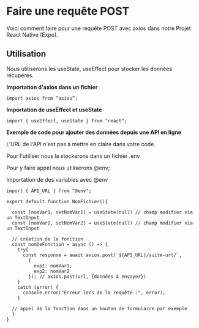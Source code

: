 # Faire une requête POST

Voici comment faire pour une requête POST avec axios dans notre Projet React Native (Expo).

## Utilisation

Nous utiliserons les useState, useEffect pour stocker les données récupérés.

**Importation d'axios dans un fichier**

```
import axios from “axios”;
```

**Importation de useEffect et useState**

```
import { useEffect, useState } from "react";
```

**Exemple de code pour ajouter des données depuis une API en ligne**

L'URL de l'API n'est pas à mettre en claire dans votre code.

Pour l'utiliser nous la stockerons dans un fichier .env

Pour y faire appel nous utiliserons @env;

Importation de des variables avec @env

```
import { API_URL } from "@env";

```

```
export default function NomFichier(){

  const [nomVar1, setNomVar1] = useState(null) // champ modifier via un TextInput
  const [nomVar2, setNomVar2] = useState(null) // champ modifier via un TextInput

  // création de la fonction
  const nomDeFonction = async () => {
    try{
      const response = await axios.post(`${API_URL}/suite-url/`,
        {
          exp1: nomVar1,
          exp2: nomVar2
        }); // axios.post(url, {données à envoyer})
    }
    catch (error) {
      console.error("Erreur lors de la requête :", error);
    }

  // appel de la fonction dans un bouton de formulaire par exemple
  }
}
```
